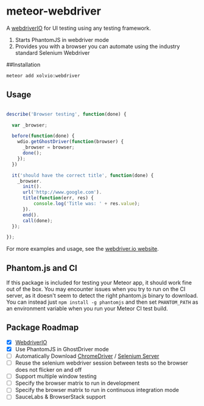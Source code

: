 meteor-webdriver
================

A [webdriverIO](http://webdriver.io) for UI testing using any testing framework.

1. Starts PhantomJS in webdriver mode
2. Provides you with a browser you can automate using the industry standard Selenium Webdriver

##Installation

```sh
meteor add xolvio:webdriver
```

## Usage

```javascript

describe('Browser testing', function(done) {

  var _browser;

  before(function(done) {
    wdio.getGhostDriver(function(browser) {
      _browser = browser;
      done();
    });
  })

  it('should have the correct title', function(done) {
    _browser.
      init().
      url('http://www.google.com').
      title(function(err, res) {
          console.log('Title was: ' + res.value);
      }).
      end().
      call(done);
  });

});

```

For more examples and usage, see the [webdriver.io website](http://webdriver.io).

## Phantom.js and CI

If this package is included for testing your Meteor app, it should work fine out of the box. You may encounter issues when you try
to run on the CI server, as it doesn't seem to detect the right phantom.js binary to download. You can instead just `npm install -g phantomjs`
and then set `PHANTOM_PATH` as an environment variable when you run your Meteor CI test build.

## Package Roadmap

- [x] [WebdriverIO](http://webdriver.io)
- [x] Use PhantomJS in GhostDriver mode
- [ ] Automatically Download [ChromeDriver](https://code.google.com/p/selenium/wiki/ChromeDriver) /
[Selenium Server](http://www.seleniumhq.org/download/)
- [ ] Reuse the selenium webdriver session between tests so the browser does not flicker on and off
- [ ] Support multiple window testing
- [ ] Specify the browser matrix to run in development
- [ ] Specify the browser matrix to run in continuous integration mode
- [ ] SauceLabs & BrowserStack support

